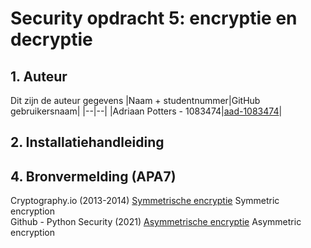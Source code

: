 # Security opdracht 5: encryptie en decryptie

## 1. Auteur
Dit zijn de auteur gegevens
|Naam + studentnummer|GitHub gebruikersnaam|
|--|--|
|Adriaan Potters - 1083474|[aad-1083474](https://github.com/aad-1083474)|

## 2. Installatiehandleiding

## 4. Bronvermelding (APA7)
Cryptography.io (2013-2014) [Symmetrische encryptie](https://cryptography.io/en/latest/hazmat/primitives/symmetric-encryption/) Symmetric encryption <br>
Github - Python Security (2021) [Asymmetrische encryptie](https://elc.github.io/python-security/chapters/07_Asymmetric_Encryption.html) Asymmetric encryption